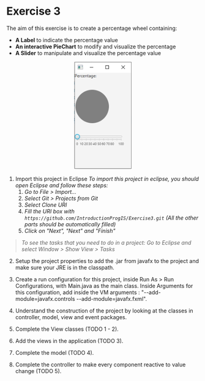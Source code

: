 # Exercise 3

The aim of this exercise is to create a percentage wheel containing:

  - **A Label** to indicate the percentage value
  - **An interactive PieChart** to modify and visualize the percentage
  - **A Slider** to manipulate and visualize the percentage value

<p align="center"><img src="/img/PercentageWheel.png" width="150"></p>


1. Import this project in Eclipse *To import this project in eclipse, you should open Eclipse and follow these steps:*
   1. *Go to File \> Import...*
   2. *Select Git \> Projects from Git*
   3. *Select Clone URI*
   4. *Fill the URI box with `https://github.com/IntroductionProgIS/Exercise3.git` (All the other parts should be automatically filled)*
   5. *Click on "Next", "Next" and "Finish"*

> *To see the tasks that you need to do in a project: Go to Eclipse and select Window \> Show View \> Tasks*

2. Setup the project properties to add the .jar from javafx to the project and make sure your JRE is in the classpath.

3. Create a run configuration for this project, inside Run As \> Run Configurations, with Main.java as the main class. Inside Arguments for this configuration, add inside the VM arguments : "--add-module=javafx.controls --add-module=javafx.fxml".

4. Understand the construction of the project by looking at the classes in controller, model, view and event packages.

5. Complete the View classes (TODO 1 - 2).

6. Add the views in the application (TODO 3).

7. Complete the model (TODO 4).

8. Complete the controller to make every component reactive to value change (TODO 5).
 


